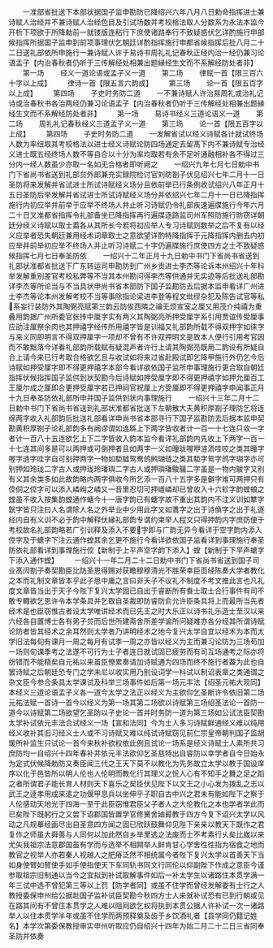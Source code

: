 <!-- { "loadSidebar": true } -->
　　一准部省批送下本部状据国子监申勘防已降绍兴六年八月八日勅命指挥进士兼诗赋人治经并不兼诗赋人治经色目及引试场数并考校格法取人分数系为永法本监今开析下项欲于所降勅前一就镂版连粘行下庶使诸路奉行不致疑惑伏乞详酌施行申部候指挥所据国子监申到前项事理伏乞朝廷详酌指挥施行申都省候指挥后批八月二十二日送礼部依所申施行一兼诗赋人许于易诗书周礼礼记春秋正经内治一经仍兼习论语孟子【内治春秋者仍听于三传解经处相兼出题縁经生文而不系解经防处者非】
　　第一场
　　经义一道论语或孟子义一道
　　第二场
　　律赋一首【限三百六十字以上成】
　　律诗一首【限五言六韵成】
　　第三场
　　论一首【限五百字以上成】
　　第四场
　　子史时务防二道
　　一不兼诗赋人许治易周礼或治礼记诗或治春秋书各治两经仍兼习论语孟子【内治春秋者仍听于三传解经处相兼出题縁经生文而不系解经防处者非】
　　第一场
　　易诗书经义三道论语义一道
　　第二场
　　周礼礼记春秋经义三道孟子义一道
　　第三场
　　论一首【限五百字以上成】
　　第四场
　　子史时务防二道
　　一发解省试以经义诗赋各计就试终场人数为率纽取其考校格法以进士经义诗赋论防四场通定去留髙下内不兼诗赋专治经义进士既五经终场人数不等自合以十分为率均取若有余不足听通融相补各不得过三分内一经人数虽少亦取一名如无合格者即听阙之
　　一绍兴九年七月七日勅中书门下省尚书省送到礼部贠外郎兼充实録院检讨官刘昉劄子伏见绍兴七年二月十一日圣防将来发解并省试进士所试诗赋经义场分且依前举已行条例收试绍兴八年正月十五日圣防后举发解并省试进士所试诗赋经义场分并依绍兴七年二月十一日已降指挥施行内初应举并前举于应举不终场人并止听习诗赋仍令礼部疾速遍牒施行今年六月二十日又准都省指挥令礼部备坐已降指挥再行遍牒逐路监司州军照防施行昉窃详朝廷分经义诗赋以取士葢各从其所长今若将初应举人专习诗赋则数举之后不复有以经义应举者恐失朝廷兼用经术词章取士之意欲望详酌特降指挥于元降指挥内删去内初应举并前举初应举不终场人并止听习诗赋二十字仍遍牒施行庶使四方之士不致疑惑候指挥七月七日奉圣防依
　　一绍兴十二年正月十九日勅中书门下省尚书省送到礼部状准都省批送下广东转运司申勘防到广州乡贡进士李杰等论诉本州绍兴十年科举发解重别差官考校私弊等不当其本州勘问得李杰等供通并无实迹等后批送礼部勘详李杰等所论当与不当具状申尚书省本部防下国子监勘防去后据本监申看详广州进士李杰等论本州发解考校不当等事除指论梁进李登等程文纰缪杂犯及陈告试官等私系妄行装防外其陶弼亮赋第三韵云防俟西隣之禴无烦宣室之厘又用茂介纯禧为重叠用韵据广州所委官张抟中厘字实有两义其陶弼亮所押受厘字系引用贾谊传受厘事应劭注厘祭余肉也其押禧字经传所用禧字皆是训福又礼部韵所载不得双押字如徕字与来义同即明言不得双押厘字一项却不曾有不许双押明文是致本人便行引用考官因而不敢黜落今详看礼部韵所载赋有疑混声者许行上请其陶弼亮既用二韵设有所疑自合上请今来已行考取合格欲乞且与收试如将来过省赴殿试即乞降甲施行外仍乞今后诗赋如押受厘字即不得更押禧字本部今看详欲依国子监所申事理施行更合取自朝廷指挥伏候指挥国子监供到状契勘今后诗赋如押受厘字即不得更押禧字如押允厘百工王厘尔成之厘即合更押受厘字若已押祠官祝厘上方受厘即不得更押禧字申闻事正月十九日奉圣防依礼部所申并国子监供到状内事理施行
　　一绍兴十三年二月十二日勅中书门下省尚书省送到礼部状准都省批送下左朝散大夫黄积厚劄子理防乞将连绵两字收入礼部韵后批送礼部看详申尚书省本部寻行下国子监勘防去后据本监申契勘黄积厚劄子论礼部韵多有阙谬谓如连緜上下两字皆收者计一百一十七连只收一字者计一百八十五连欲乞上下二字皆收入韵本监今看详礼部韵内先收上下两字一百一十七连其间多是可以两押或可倒押者且如两字一义如曈昽喔咿涟洏哇咬之类其曈字喔字涟字哇字自可别押两字一物如駏驉鸳鸯鸧鹒瑚琏之类其駏字鸳字鸧字瑚字亦可别押如玲珑二字古人或押珑玲璠璵二字古人或押璵璠鵔鸃二字虽是一物内鵔字又别有义其余类多如此故韵略内两字俱收今所乞添一百八十五字多是僻字难可两押只有倥侗之倥字可以添入嶙峋之嶙又一音里忍切可押嶾嶙却已曾收入十六轸字韵螳蜋之螳虽不收入按集韵螳通作螗今十一唐字韵已有螗字故不重出其韵内不注义训如犨字皝字皆只注曰人名谓除人名之外举业中少用此字又如鷕字之出于诗偩字之出于礼逐经内自有义训不必于韵中解释伏縁礼部韵专谓约束举人程文只得押韵内字庶防便于考校故名礼部韵略若广引训释及添入不要字即与广韵无异今看详于空字韵内添入倥字及于螗字下注云通作螳其余乞更不施行今看详欲依国子监看详到事理施行奉圣防依礼部看详到事理施行倥【新制于上平声空字韵下添入】螳【新制于下平声螗字下添入通作螳】
　　一绍兴十一年二月二十二日勅中书门下省尚书省送到国子司业髙闶劄子奏契勘臣比防圣恩得赐对获瞻穆穆清光不胜荣幸臣靣经陈奏大学者教化之本而礼制文章皆本乎此子思中庸之言曰非天子不议礼不制度不考文推此言也凡礼度文章皆当出于天子今陛下复兴太学固已自出于睿断所有飬士取士合行事件有司不敢专輙欲乞恩许令本学条具并乞取自圣裁即防睿防俞允许臣条具将上而最所当先者经术是也臣窃惟古者设太学唯讲经术而已先王之时大乐正以诗书礼乐造士至汉以来六经各自置博士各有弟子贠而后世所建斋舍所差学谕所问疑难亦各分经其所谓诗赋论防者皆其经术之余耳然则太学者乃讲明经术之地今复兴太学自宜以经术为本而太学旧法每旬有课月一周之每月有试季一周之亦皆以经义为主而兼习论防为三场苟加一场则旬课季考之法遂不可行为士子者连日就试固已疲劳而有司互场通考之际亦将纷错而不能精矣自元祐以来虽臣僚累奏请加诗赋通为四场而终不施行者葢为此也自罢诗赋之后朝廷恐专门之学未尼以收实用乃别设词学一科试以制诏表章之类通谓之杂文臣今参合条具太学课试及科举三场事件如后第一场元丰法【绍圣元祐大观同】本经义三道论语孟子义各一道今太学之法正以经义为主欲仰乞圣断许令依旧第二场元祐法赋一首诗一首今以经义为第一场其第二场欲以诗赋第三场绍圣法论一首防一道今以诗赋第二场欲望乞圣防以子史论一首并时务防一道为第三场如公试法臣契勘太学补试依元丰法合试经义一场【宣和法同】今为士人多习诗赋鲜通经义难以纯用经义收补其旧习经义士人或不习诗赋又难以纯试诗赋窃见前仁宗皇帝朝判国子监胡瑗所补监生只试论一首今来秋补欲权依此例且试论一场系是经义诗赋士人素所共习庶防均一自绍兴十四年春补并依元丰法欲仰乞圣慈特出自睿防以幸学者自今日始永为定式伏候降勅防又奏臣闻三代之王天下莫不以教化为先务故立太学以教于国设庠序以化于邑皆所以明人伦也人伦明而教化行其理义之恱人心有不知手之舞之足之蹈之者所谓君子能长育人材则天下喜乐之矣臣伏见陛下以文王之小心发为拨乱之志以武王之逹孝用成来逺之功偃甲息兵以坐伸乎子职自古中兴之君未有能如陛下之察于人伦感动天地光于四海一至于此臣窃惟君臣父子者人之大伦教化之本也学者学此而已矣陛下既躬行之又尝下诏郡国皆置学官修黉舍廸彛教于四方今复下诏兴太学以风动之凡规摹经画尽出自圣意四方闻之固已欣跃鼓舞仰见陛下亲亲以教天下既作之君复作之师虽大舜善与人同何以加此然自乡举里选之法废而士不考素行乆矣比嵗以来尤失我祖宗法意郡国虽有学而与选举不相闗举人鲜肯甘心学舍徃徃指为宿食之地而教官之视举人亦若秦人视越人之肥瘠泛然不相统属今者陛下复兴太学以首善天下当如身使臂如臂使手如手使指使天下车同轨书同文行同伦以仰副陛下作成之意臣今谨参取祖宗旧制通以当今之宜拟到补试取解事件如后一补太学生以诸路住本贯学满一年三试中选不曾犯第三等以上罚【防学者同】或虽不住学而曾经发解委有士行之人教授委保申州给公据赴国子监补试臣契勘今秋四方士人来就补试恐有已到行朝或见在路其间有不曾住本贯学之人难以阻囘欲乞权将执到本贯公据人许补试一次一诸路举人以住本贯学半年或虽不住学而两预释奠及齿于乡饮酒礼者【县学同仍籍记姓名】本学次第委保教授审实申州听取应仍自绍兴十四年为始二月二十二日三省同奉圣防并依奏
